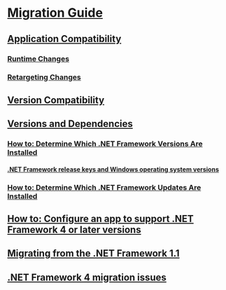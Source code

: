 # [Migration Guide](index.md)
## [Application Compatibility](application-compatibility.md)
### [Runtime Changes](runtime/index.md)
### [Retargeting Changes](retargeting/index.md)
## [Version Compatibility](version-compatibility.md)
## [Versions and Dependencies](versions-and-dependencies.md)
### [How to: Determine Which .NET Framework Versions Are Installed](how-to-determine-which-versions-are-installed.md)
#### [.NET Framework release keys and Windows operating system versions](release-keys-and-os-versions.md)
### [How to: Determine Which .NET Framework Updates Are Installed](how-to-determine-which-net-framework-updates-are-installed.md)
## [How to: Configure an app to support .NET Framework 4 or later versions](how-to-configure-an-app-to-support-net-framework-4-or-4-5.md)
## [Migrating from the .NET Framework 1.1](migrating-from-the-net-framework-1-1.md)
## [.NET Framework 4 migration issues](net-framework-4-migration-issues.md)